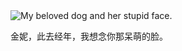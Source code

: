 <div class="dedication">

<img src="image/ginny.png" alt="My beloved dog and her stupid face." />

金妮，此去经年，我想念你那呆萌的脸。

</div>